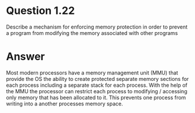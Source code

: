 # Question 1.22 #

Describe a mechanism for enforcing memory protection in order to
prevent a program from modifying the memory associated with other
programs

# Answer #

Most modern processors have a memory management unit (MMU) that provide the OS the ability to create protected separate memory sections for each process including a separate stack for each process. With the help of the MMU the processor can restrict each process to modifying / accessing only memory that has been allocated to it. This prevents one process from writing into a another processes memory space.